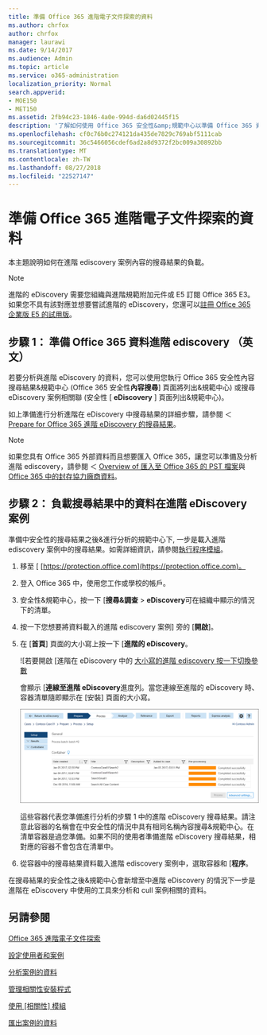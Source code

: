 ```yaml
---
title: 準備 Office 365 進階電子文件探索的資料
ms.author: chrfox
author: chrfox
manager: laurawi
ms.date: 9/14/2017
ms.audience: Admin
ms.topic: article
ms.service: o365-administration
localization_priority: Normal
search.appverid:
- MOE150
- MET150
ms.assetid: 2fb94c23-1846-4a0e-994d-da6d02445f15
description: '了解如何使用 Office 365 安全性&amp;規範中心以準備 Office 365 資料以供分析與 Office 365 進階 eDiscovery。 '
ms.openlocfilehash: cf0c76b0c274121da435de7829c769abf5111cab
ms.sourcegitcommit: 36c5466056cdef6ad2a8d9372f2bc009a30892bb
ms.translationtype: MT
ms.contentlocale: zh-TW
ms.lasthandoff: 08/27/2018
ms.locfileid: "22527147"
---
```

# <a name="prepare-data-for-office-365-advanced-ediscovery"></a>準備 Office 365 進階電子文件探索的資料

本主題說明如何在進階 ediscovery 案例內容的搜尋結果的負載。 
  
> [!NOTE]
> 進階的 eDiscovery 需要您組織與進階規範附加元件或 E5 訂閱 Office 365 E3。如果您不具有該對應並想要嘗試進階的 eDiscovery，您還可以[註冊 Office 365 企業版 E5 的試用版](https://go.microsoft.com/fwlink/p/?LinkID=698279)。 
  
## <a name="step-1-prepare-office-365-data-for-advanced-ediscovery"></a>步驟 1： 準備 Office 365 資料進階 ediscovery （英文）

若要分析與進階 eDiscovery 的資料，您可以使用您執行 Office 365 安全性內容搜尋結果&amp;規範中心 (Office 365 安全性**內容搜尋**] 頁面將列出&amp;規範中心) 或搜尋eDiscovery 案例相關聯 (安全性 [ **eDiscovery** ] 頁面列出&amp;規範中心)。 
  
如上準備進行分析進階在 eDiscovery 中搜尋結果的詳細步驟，請參閱 ＜ [Prepare for Office 365 進階 eDiscovery 的搜尋結果](prepare-search-results-for-advanced-ediscovery.md)。
  
> [!NOTE]
> 如果您具有 Office 365 外部資料而且想要匯入 Office 365，讓您可以準備及分析進階 ediscovery，請參閱 ＜ [Overview of 匯入至 Office 365 的 PST 檔案](https://support.office.com/article/ba688e0a-0fcb-4bd7-8e57-2b669564ea84)與[Office 365 中的封存協力廠商資料](https://go.microsoft.com/fwlink/p/?linkid=716918)。 
  
## <a name="step-2-load-search-result-data-in-to-a-case-in-advanced-ediscovery"></a>步驟 2： 負載搜尋結果中的資料在進階 eDiscovery 案例

準備中安全性的搜尋結果之後&amp;進行分析的規範中心下, 一步是載入進階 ediscovery 案例中的搜尋結果。如需詳細資訊，請參閱[執行程序模組](run-the-process-module-in-advanced-ediscovery.md)。
  
1. 移至 [ [https://protection.office.com](https://protection.office.com)。
    
2. 登入 Office 365 中，使用您工作或學校的帳戶。
    
3. 安全性&amp;規範中心，按一下 [**搜尋&amp;調查** \> **eDiscovery**可在組織中顯示的情況下的清單。 
    
4. 按一下您想要將資料載入的進階 ediscovery 案例] 旁的 [**開啟**]。 
    
5. 在 [**首頁**] 頁面的大小寫上按一下 [**進階的 eDiscovery**。 
    
    ![若要開啟 [進階在 eDiscovery 中的 [大小寫的進階 ediscovery 按一下切換參數](media/8e34ba23-62e3-4e68-a530-b6ece39b54be.png)
  
    會顯示 [**連線至進階 eDiscovery**進度列。當您連線至進階的 eDiscovery 時、 容器清單隨即顯示在 [安裝] 頁面的大小寫。 
    
    ![大小寫會顯示在進階的 eDiscovery](media/8036e152-70dc-4bb7-9379-61c1ed8326b4.png)
  
     這些容器代表您準備進行分析的步驟 1 中的進階 eDiscovery 搜尋結果。請注意此容器的名稱會在中安全性的情況中具有相同名稱內容搜尋&amp;規範中心。在清單容器是過您準備。如果不同的使用者準備進階 eDiscovery 搜尋結果，相對應的容器不會包含在清單中。 
    
6. 從容器中的搜尋結果資料載入進階 ediscovery 案例中，選取容器和 [**程序**。
    
在搜尋結果的安全性之後&amp;規範中心會新增至中進階 eDiscovery 的情況下一步是進階在 eDiscovery 中使用的工具來分析和 cull 案例相關的資料。 
  
## <a name="see-also"></a>另請參閱

[Office 365 進階電子文件探索](office-365-advanced-ediscovery.md)
  
[設定使用者和案例](set-up-users-and-cases-in-advanced-ediscovery.md)
  
[分析案例的資料](analyze-case-data-with-advanced-ediscovery.md)
  
[管理相關性安裝程式](manage-relevance-setup-in-advanced-ediscovery.md)
  
[使用 [相關性] 模組](use-relevance-in-advanced-ediscovery.md)
  
[匯出案例的資料](export-case-data-in-advanced-ediscovery.md)

